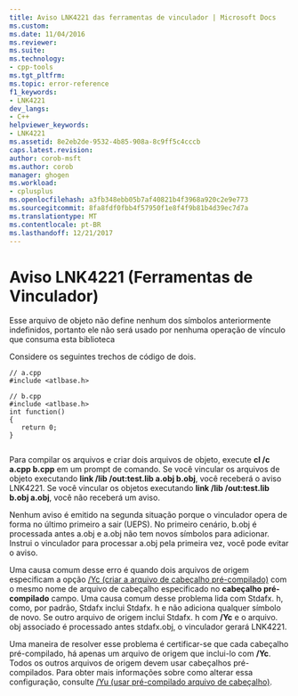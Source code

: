 ```yaml
---
title: Aviso LNK4221 das ferramentas de vinculador | Microsoft Docs
ms.custom: 
ms.date: 11/04/2016
ms.reviewer: 
ms.suite: 
ms.technology:
- cpp-tools
ms.tgt_pltfrm: 
ms.topic: error-reference
f1_keywords:
- LNK4221
dev_langs:
- C++
helpviewer_keywords:
- LNK4221
ms.assetid: 8e2eb2de-9532-4b85-908a-8c9ff5c4cccb
caps.latest.revision: 
author: corob-msft
ms.author: corob
manager: ghogen
ms.workload:
- cplusplus
ms.openlocfilehash: a3fb348ebb05b7af40821b4f3968a920c2e9e773
ms.sourcegitcommit: 8fa8fdf0fbb4f57950f1e8f4f9b81b4d39ec7d7a
ms.translationtype: MT
ms.contentlocale: pt-BR
ms.lasthandoff: 12/21/2017
---
```

# <a name="linker-tools-warning-lnk4221"></a>Aviso LNK4221 (Ferramentas de Vinculador)
Esse arquivo de objeto não define nenhum dos símbolos anteriormente indefinidos, portanto ele não será usado por nenhuma operação de vínculo que consuma esta biblioteca  
  
 Considere os seguintes trechos de código de dois.  
  
```  
// a.cpp  
#include <atlbase.h>  
```  
  
```  
// b.cpp  
#include <atlbase.h>  
int function()  
{  
   return 0;  
}  
  
```  
  
 Para compilar os arquivos e criar dois arquivos de objeto, execute **cl /c a.cpp b.cpp** em um prompt de comando. Se você vincular os arquivos de objeto executando **link /lib /out:test.lib a.obj b.obj**, você receberá o aviso LNK4221. Se você vincular os objetos executando **link /lib /out:test.lib b.obj a.obj**, você não receberá um aviso.  
  
 Nenhum aviso é emitido na segunda situação porque o vinculador opera de forma no último primeiro a sair (UEPS). No primeiro cenário, b.obj é processada antes a.obj e a.obj não tem novos símbolos para adicionar. Instrui o vinculador para processar a.obj pela primeira vez, você pode evitar o aviso.  
  
 Uma causa comum desse erro é quando dois arquivos de origem especificam a opção [/Yc (criar a arquivo de cabeçalho pré-compilado)](../../build/reference/yc-create-precompiled-header-file.md) com o mesmo nome de arquivo de cabeçalho especificado no **cabeçalho pré-compilado** campo. Uma causa comum desse problema lida com Stdafx. h, como, por padrão, Stdafx inclui Stdafx. h e não adiciona qualquer símbolo de novo. Se outro arquivo de origem inclui Stdafx. h com **/Yc** e o arquivo. obj associado é processado antes stdafx.obj, o vinculador gerará LNK4221.  
  
 Uma maneira de resolver esse problema é certificar-se que cada cabeçalho pré-compilado, há apenas um arquivo de origem que inclui-lo com **/Yc**. Todos os outros arquivos de origem devem usar cabeçalhos pré-compilados. Para obter mais informações sobre como alterar essa configuração, consulte [/Yu (usar pré-compilado arquivo de cabeçalho)](../../build/reference/yu-use-precompiled-header-file.md).